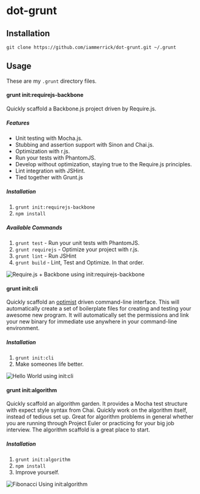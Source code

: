 # dot-grunt

## Installation

`git clone https://github.com/iammerrick/dot-grunt.git ~/.grunt`

## Usage

These are my `.grunt` directory files.


#### grunt init:requirejs-backbone

Quickly scaffold a Backbone.js project driven by Require.js.

##### Features

- Unit testing with Mocha.js.
- Stubbing and assertion support with Sinon and Chai.js.
- Optimization with r.js.
- Run your tests with PhantomJS.
- Develop without optimization, staying true to the Require.js principles.
- Lint integration with JSHint.
- Tied together with Grunt.js

##### Installation

1. `grunt init:requirejs-backbone`
2. `npm install`

##### Available Commands

1. `grunt test` - Run your unit tests with PhantomJS.
2. `grunt requirejs` - Optimize your project with r.js.
3. `grunt lint` - Run JSHint
4. `grunt build` - Lint, Test and Optimize. In that order.

![Require.js + Backbone using init:requirejs-backbone](http://f.cl.ly/items/1Q3R341v2f3L3P0Q0b2b/requirejs-backbone.png)



#### grunt init:cli

Quickly scaffold an [optimist](https://github.com/substack/node-optimist) driven command-line interface. This will automatically create a set of  boilerplate files for creating and testing your awesome new program. It will automatically set the permissions and link your new binary for immediate use anywhere in your command-line environment.

##### Installation

1. `grunt init:cli`
2. Make someones life better.

![Hello World using init:cli](http://f.cl.ly/items/3O0p1w1W0K160o2U3s1n/init-cli.png)


#### grunt init:algorithm

Quickly scaffold an algorithm garden. It provides a Mocha test structure with expect style syntax from Chai. Quickly work on the algorithm itself, instead of tedious set up. Great for algorithm problems in general whether you are running through Project Euler or practicing for your big job interview. The algorithm scaffold is a great place to start.

##### Installation

1. `grunt init:algorithm`
2. `npm install`
3. Improve yourself.

![Fibonacci Using init:algorithm](http://f.cl.ly/items/3N0w3i210y2x1l2w0G1m/Screen%20Shot%202012-11-17%20at%201.47.42%20PM.png)
